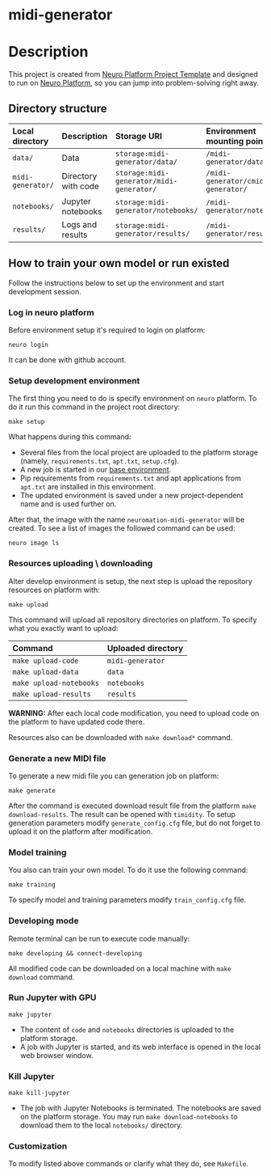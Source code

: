 # midi-generator

# Description

This project is created from 
[Neuro Platform Project Template](https://github.com/neuromation/cookiecutter-neuro-project) and
 designed to run on [Neuro Platform](https://neu.ro), so you can jump into problem-solving right away.

## Directory structure

| Local directory                      | Description       | Storage URI                                                                  | Environment mounting point |
|:------------------------------------ |:----------------- |:---------------------------------------------------------------------------- |:-------------------------- | 
| `data/`                              | Data              | `storage:midi-generator/data/`                              | `/midi-generator/data/` | 
| `midi-generator/` | Directory with code    | `storage:midi-generator/midi-generator/` | `/midi-generator/cmidi-generator/` |
| `notebooks/`                         | Jupyter notebooks | `storage:midi-generator/notebooks/`                         | `/midi-generator/notebooks/` |
| `results/`                         | Logs and results  | `storage:midi-generator/results/`                           | `/midi-generator/results/` |

## How to train your own model or run existed

Follow the instructions below to set up the environment and start development session.

### Log in neuro platform

Before environment setup it's required to login on platform:

`neuro login`

It can be done with github account.

### Setup development environment 
The first thing you need to do is specify environment on `neuro` platform. To do it run this command in the project root
directory:
   
`make setup`

What happens during this command:

* Several files from the local project are uploaded to the platform storage (namely, `requirements.txt`, 
  `apt.txt`, `setup.cfg`).
* A new job is started in our [base environment](https://hub.docker.com/r/neuromation/base). 
* Pip requirements from `requirements.txt` and apt applications from `apt.txt` are installed in this environment.
* The updated environment is saved under a new project-dependent name and is used further on.

After that, the image with the name `neuromation-midi-generator` will be created. To see a list of images 
the followed command can be used:

`neuro image ls`

### Resources uploading \ downloading

Alter develop environment is setup, the next step is upload the repository resources on platform with:

`make upload`

This command will upload all repository directories on platform. To specify what you exactly want 
to upload:

| Command                      | Uploaded directory       | 
|:---------------------------- |:-------------------------| 
| `make upload-code`           | `midi-generator`         | 
| `make upload-data`           | `data`                   |
| `make upload-notebooks`      | `notebooks`              | 
| `make upload-results`        | `results`                | 

**WARNING:** After each local code modification, you need to upload code on the platform to have 
updated code there.

Resources also can be downloaded with `make download*` command.

### Generate a new MIDI file

To generate a new midi file you can generation job on platform:

`make generate`

After the command is executed download result file from the platform `make download-results`. 
The result can be opened with `timidity`. To setup generation parameters modify `generate_config.cfg` file, 
but do not forget to upload it on the platform after modification. 

### Model training

You also can train your own model. To do it use the following command:

`make training`

To specify model and training parameters modify `train_config.cfg` file.

### Developing mode

Remote terminal can be run to execute code manually:

`make developing && connect-developing`

All modified code can be downloaded on a local machine with `make download` command.

### Run Jupyter with GPU 

`make jupyter`

* The content of `code` and `notebooks` directories is uploaded to the platform storage.
* A job with Jupyter is started, and its web interface is opened in the local web browser window.

### Kill Jupyter

`make kill-jupyter`

* The job with Jupyter Notebooks is terminated. The notebooks are saved on the platform storage. You may run 
  `make download-notebooks` to download them to the local `notebooks/` directory.

### Customization

To modify listed above commands or clarify what they do, see `Makefile`. 
